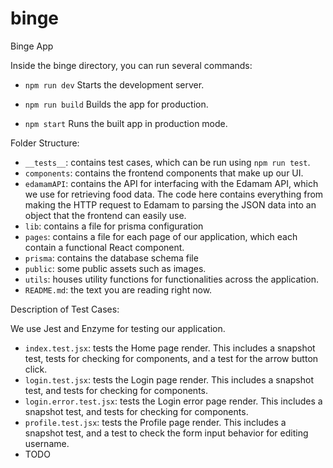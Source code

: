 # binge

Binge App

Inside the binge directory, you can run several commands:

- `npm run dev`
  Starts the development server.

- `npm run build`
  Builds the app for production.

- `npm start`
  Runs the built app in production mode.

Folder Structure:

- `__tests__`: contains test cases, which can be run using `npm run test`.
- `components`: contains the frontend components that make up our UI.
- `edamamAPI`: contains the API for interfacing with the Edamam API, which we use for retrieving food data. The code here contains everything from making the HTTP request to Edamam to parsing the JSON data into an object that the frontend can easily use.
- `lib`: contains a file for prisma configuration
- `pages`: contains a file for each page of our application, which each contain a functional React component.
- `prisma`: contains the database schema file
- `public`: some public assets such as images.
- `utils`: houses utility functions for functionalities across the application.
- `README.md`: the text you are reading right now.

Description of Test Cases:

We use Jest and Enzyme for testing our application.

- `index.test.jsx`: tests the Home page render. This includes a snapshot test, tests for checking for components, and a test for the arrow button click.
- `login.test.jsx`: tests the Login page render. This includes a snapshot test, and tests for checking for components.
- `login.error.test.jsx`: tests the Login error page render. This includes a snapshot test, and tests for checking for components.
- `profile.test.jsx`: tests the Profile page render. This includes a snapshot test, and a test to check the form input behavior for editing username.
- TODO